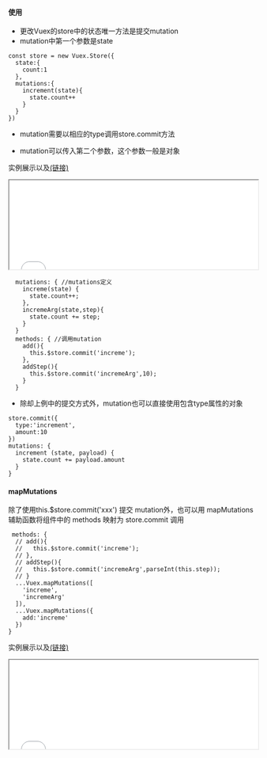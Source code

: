 #### 使用
+ 更改Vuex的store中的状态唯一方法是提交mutation
+ mutation中第一个参数是state

```
const store = new Vuex.Store({
  state:{
    count:1
  },
  mutations:{
    increment(state){
      state.count++
    }
  }
})
```

+ mutation需要以相应的type调用store.commit方法

+ mutation可以传入第二个参数，这个参数一般是对象


实例展示以及[(链接)](https://ybonest.github.io/vue-note/vuexexample/example.5/index.html)
<iframe style="overflow:hidden;height:180px;width:100%" class="yboflag" src="vuexexample/example.5/index.html"></iframe>


```
  mutations: { //mutations定义
    increme(state) {
      state.count++;
    },
    incremeArg(state,step){
      state.count += step;
    }
  }
  methods: { //调用mutation
    add(){
      this.$store.commit('increme');
    },
    addStep(){
      this.$store.commit('incremeArg',10);
    }
  }
```

+ 除却上例中的提交方式外，mutation也可以直接使用包含type属性的对象

```
store.commit({
  type:'increment',
  amount:10
})
mutations: {
  increment (state, payload) {
    state.count += payload.amount
  }
}
```

#### mapMutations

除了使用this.$store.commit('xxx') 提交 mutation外，也可以用 mapMutations 辅助函数将组件中的 methods 映射为 store.commit 调用
```
 methods: {
  // add(){
  //   this.$store.commit('increme');
  // },
  // addStep(){
  //   this.$store.commit('incremeArg',parseInt(this.step));
  // }
  ...Vuex.mapMutations([
    'increme',
    'incremeArg'
  ]),
  ...Vuex.mapMutations({
    add:'increme'
  })
}
```

实例展示以及[(链接)](https://ybonest.github.io/vue-note/vuexexample/example.6/index.html)
<iframe style="overflow:hidden;height:180px;width:100%" class="yboflag" src="vuexexample/example.6/index.html"></iframe>